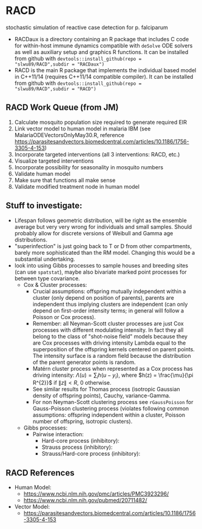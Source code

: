 # RACD
stochastic simulation of reactive case detection for p. falciparum

* RACDaux is a directory containing an R package that includes C code for within-host immune dynamics compatible with `deSolve` ODE solvers as well as auxiliary setup and graphics R functions. It can be installed from github with `devtools::install_github(repo = "slwu89/RACD",subdir = "RACDaux")`
* RACD is the main R package that implements the individual based model in C++11/14 (requires C++11/14 compatible compiler). It can be installed from github with `devtools::install_github(repo = "slwu89/RACD",subdir = "RACD")`

## RACD Work Queue (from JM)
1. Calculate mosquito population size required to generate required EIR
2. Link vector model to human model in malaria IBM (see MalariaODEVectorsOnlyMay30.R, reference https://parasitesandvectors.biomedcentral.com/articles/10.1186/1756-3305-4-153)
3. Incorporate targeted interventions (all 3 interventions: RACD, etc.)
4. Visualize targeted interventions
5. Incorporate possibility for seasonality in mosquito numbers
6. Validate human model
7. Make sure that functions all make sense
8. Validate modified treatment node in human model

## Stuff to investigate:
* Lifespan follows geometric distribution, will be right as the ensemble average but very very wrong for individuals and small samples. Should probably allow for discrete versions of Weibull and Gamma age distributions.
* "superinfection" is just going back to T or D from other compartments, barely more sophisticated than the RM model. Changing this would be a substantial undertaking.
* look into using Gibbs processes to sample houses and breeding sites (can use `spatstat`), maybe also bivariate marked point processes for between type covariance.
  * Cox & Cluster processes:
    * Crucial assumptions: offspring mutually independent within a cluster (only depend on position of parents), parents are independent thus implying clusters are independent (can only depend on first-order intensity terms; in general will follow a Poisson or Cox process).
    * Remember: all Neyman-Scott cluster processes are just Cox processes with different modulating intensity. In fact they all belong to the class of "shot-noise field" models because they are Cox processes with driving intensity Lambda equal to the superposition of the offspring kernels centered on parent points. The intensity surface is a random field because the distribution of the parent generator points is random.
    * Matérn cluster process when represented as a Cox process has driving intensity: $\Lambda(u) = \sum_{i} h(u-y_{i})$, where $h(z) = \frac{\mu}{\pi R^{2}}$ if $\left \| z \right \|<R$, $0$ otherwise.
    * See similar results for Thomas process (isotropic Gaussian density of offspring points), Cauchy, variance-Gamma.
    * For non Neyman-Scott clustering process see `rGaussPoisson` for Gauss-Poisson clustering process (violates following common assumptions: offspring independent within a cluster, Poisson number of offspring, isotropic clusters).
  * Gibbs processes:
    * Pairwise interaction:
      * Hard-core process (inhibitory):
      * Strauss process (inhibitory):
      * Strauss/Hard-core process (inhibitory):

## RACD References
* Human Model:
  * https://www.ncbi.nlm.nih.gov/pmc/articles/PMC3923296/
  * https://www.ncbi.nlm.nih.gov/pubmed/20711482/
* Vector Model:
  * https://parasitesandvectors.biomedcentral.com/articles/10.1186/1756-3305-4-153
